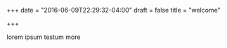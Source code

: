 +++
date = "2016-06-09T22:29:32-04:00"
draft = false
title = "welcome"

+++


lorem ipsum testum more

